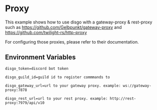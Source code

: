 # Proxy

This example shows how to use disgo with a gateway-proxy & rest-proxy such as https://github.com/Gelbpunkt/gateway-proxy and https://github.com/twilight-rs/http-proxy

For configuring those proxies, please refer to their documentation.

## Environment Variables

```env
disgo_token=discord bot token

disgo_guild_id=guild id to register commmands to

disgo_gateway_url=url to your gateway proxy. example: ws://gateway-proxy:7878

disgo_rest_url=url to your rest proxy. example: http://rest-proxy:7979/api/v10
```